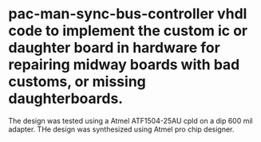 # pac-man-sync-bus-controller vhdl code to implement the custom ic or daughter board in hardware for repairing midway boards with bad customs, or missing daughterboards. 
The design was tested using a Atmel ATF1504-25AU cpld on a dip 600 mil adapter. THe design was synthesized using Atmel pro chip designer.
